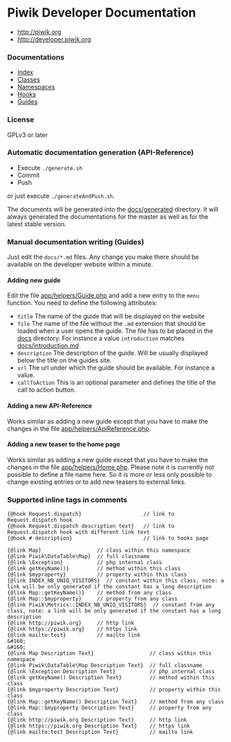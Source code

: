 Piwik Developer Documentation
=============================

* http://piwik.org
* http://developer.piwik.org

### Documentations

 * [Index](docs/generated/master/Index.md)
 * [Classes](docs/generated/master/Classes.md)
 * [Namespaces](docs/generated/master/Namespaces.md)
 * [Hooks](docs/generated/master/Hooks.md)
 * [Guides](docs)

### License

GPLv3 or later

### Automatic documentation generation (API-Reference)

 * Execute `./generate.sh`
 * Commit
 * Push

or just execute `./generateAndPush.sh`.

The documents will be generated into the [docs/generated](docs/generated) directory. It will always generated the documentations for the master as well as for the latest stable version.

### Manual documentation writing (Guides)

Just edit the `docs/*.md` files. Any change you make there should be available on the developer website within a minute.

#### Adding new guide

Edit the file [app/helpers/Guide.php](app/helpers/Guide.php) and add a new entry to the `menu` function. You need to define the following attributes:

 * `title` The name of the guide that will be displayed on the website
 * `file` The name of the file without the `.md` extension that should be loaded when a user opens the guide. The file has to be placed in the [docs](docs) directory. For instance a value `introduction` matches [docs/introduction.md](docs/introduction.md)
 * `description` The description of the guide. Will be usually displayed below the title on the guides site.
 * `url` The url under which the guide should be available. For instance a value.
 * `callToAction` This is an optional parameter and defines the title of the call to action button.

#### Adding a new API-Reference

Works similar as adding a new guide except that you have to make the changes in the file [app/helpers/ApiReference.php](app/helpers/ApiReference.php).

#### Adding a new teaser to the home page

Works similar as adding a new guide except that you have to make the changes in the file [app/helpers/Home.php](app/helpers/Home.php).
Please note it is currently not possible to define a file name here. So it is more or less only possible to change existing entries or to add new teasers to external links.

### Supported inline tags in comments


```
{@hook Request.dispatch}                    // link to Request.dispatch hook
{@hook Request.dispatch description text}   // link to Request.dispatch hook with different link text
{@hook # description}                       // link to hooks page
```

```
{@link Map}                  // class within this namespace
{@link Piwik\DataTable\Map}  // full classname
{@link \Exception}           // php internal class
{@link getKeyName()}         // method within this class
{@link $myproperty}          // property within this class
{@link INDEX_NB_UNIQ_VISITORS}  // constant within this class, note: a link will be only generated if the constant has a long description
{@link Map::getKeyName()}    // method from any class
{@link Map::$myproperty}     // property from any class
{@link Piwik\Metrics::INDEX_NB_UNIQ_VISITORS}  // constant from any class, note: a link will be only generated if the constant has a long description
{@link http://piwik.org}     // http link
{@link https://piwik.org}    // https link
{@link mailto:test}          // mailto link
&#160;
&#160;
{@link Map Description Text}                  // class within this namespace
{@link Piwik\DataTable\Map Description Text}  // full classname
{@link \Exception Description Text}           // php internal class
{@link getKeyName() Description Text}         // method within this class
{@link $myproperty Description Text}          // property within this class
{@link Map::getKeyName() Description Text}    // method from any class
{@link Map::$myproperty Description Text}     // property from any class
{@link http://piwik.org Description Text}     // http link
{@link https://piwik.org Description Text}    // https link
{@link mailto:test Description Text}          // mailto link
```